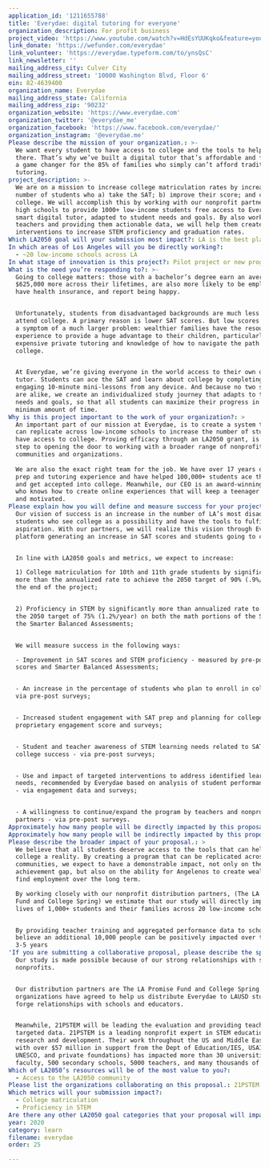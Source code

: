 ```yaml
---
application_id: '1211655788'
title: 'Everydae: digital tutoring for everyone'
organization_description: For profit business
project_video: 'https://www.youtube.com/watch?v=HdEsYUUKqko&feature=youtu.be'
link_donate: 'https://wefunder.com/everydae'
link_volunteer: 'https://everydae.typeform.com/to/ynsQsC'
link_newsletter: ''
mailing_address_city: Culver City
mailing_address_street: '10000 Washington Blvd, Floor 6'
ein: 82-4639400
organization_name: Everydae
mailing_address_state: California
mailing_address_zip: '90232'
organization_website: 'https://www.everydae.com'
organization_twitter: '@everydae_me'
organization_facebook: 'https://www.facebook.com/everydae/'
organization_instagram: '@everydae.me'
Please describe the mission of your organization.: >-
  We want every student to have access to college and the tools to help them get
  there. That’s why we’ve built a digital tutor that’s affordable and fun. It’s
  a game changer for the 85% of families who simply can’t afford traditional
  tutoring.
project_description: >-
  We are on a mission to increase college matriculation rates by increasing the
  number of students who a) take the SAT; b) improve their score; and c) go to
  college. We will accomplish this by working with our nonprofit partners and LA
  high schools to provide 1000+ low-income students free access to Everydae, a
  smart digital tutor, adapted to student needs and goals. By also working with
  teachers and providing them actionable data, we will help them create targeted
  interventions to increase STEM proficiency and graduation rates.
Which LA2050 goal will your submission most impact?: LA is the best place to LEARN
In which areas of Los Angeles will you be directly working?:
  - ~20 low-income schools across LA
In what stage of innovation is this project?: Pilot project or new program (testing or implementing a new idea)
What is the need you’re responding to?: >-
  Going to college matters: those with a bachelor’s degree earn an average of
  $625,000 more across their lifetimes, are also more likely to be employed,
  have health insurance, and report being happy.


  Unfortunately, students from disadvantaged backgrounds are much less likely to
  attend college. A primary reason is lower SAT scores. But low scores are just
  a symptom of a much larger problem: wealthier families have the resources and
  experience to provide a huge advantage to their children, particularly through
  expensive private tutoring and knowledge of how to navigate the path to
  college.


  At Everydae, we’re giving everyone in the world access to their own digital
  tutor. Students can ace the SAT and learn about college by completing highly
  engaging 10-minute mini-lessons from any device. And because no two students
  are alike, we create an individualized study journey that adapts to their
  needs and goals, so that all students can maximize their progress in the
  minimum amount of time.
Why is this project important to the work of your organization?: >
  An important part of our mission at Everydae, is to create a system that we
  can replicate across low-income schools to increase the number of students who
  have access to college. Proving efficacy through an LA2050 grant, is the first
  step to opening the door to working with a broader range of nonprofits,
  communities and organizations. 
   
  We are also the exact right team for the job. We have over 17 years of test
  prep and tutoring experience and have helped 100,000+ students ace their exams
  and get accepted into college. Meanwhile, our CEO is an award-winning designer
  who knows how to create online experiences that will keep a teenager engaged
  and motivated.
Please explain how you will define and measure success for your project.: >
  Our vision of success is an increase in the number of LA’s most disadvantaged
  students who see college as a possibility and have the tools to fulfill that
  aspiration. With our partners, we will realize this vision through Everydae’s
  platform generating an increase in SAT scores and students going to college.. 


  In line with LA2050 goals and metrics, we expect to increase:

  1) College matriculation for 10th and 11th grade students by significantly
  more than the annualized rate to achieve the 2050 target of 90% (.9%/year) by
  the end of the project;


  2) Proficiency in STEM by significantly more than annualized rate to achieve
  the 2050 target of 75% (1.2%/year) on both the math portions of the SAT and
  the Smarter Balanced Assessments;


  We will measure success in the following ways:

  - Improvement in SAT scores and STEM proficiency - measured by pre-post SAT
  scores and Smarter Balanced Assessments; 


  - An increase in the percentage of students who plan to enroll in college -
  via pre-post surveys;


  - Increased student engagement with SAT prep and planning for college - via a
  proprietary engagement score and surveys;


  - Student and teacher awareness of STEM learning needs related to SAT and
  college success - via pre-post surveys;


  - Use and impact of targeted interventions to address identified learning
  needs, recommended by Everydae based on analysis of student performance needs
  - via engagement data and surveys;


  - A willingness to continue/expand the program by teachers and nonprofit
  partners - via pre-post surveys.
Approximately how many people will be directly impacted by this proposal?: '1000'
Approximately how many people will be indirectly impacted by this proposal?: '10000'
Please describe the broader impact of your proposal.: >
  We believe that all students deserve access to the tools that can help make
  college a reality. By creating a program that can be replicated across
  communities, we expect to have a demonstrable impact, not only on the academic
  achievement gap, but also on the ability for Angelenos to create wealth and
  find employment over the long term.

  By working closely with our nonprofit distribution partners, (The LA Promise
  Fund and College Spring) we estimate that our study will directly impact the
  lives of 1,000+ students and their families across 20 low-income schools.


  By providing teacher training and aggregated performance data to schools, we
  believe an additional 10,000 people can be positively impacted over the next
  3-5 years
'If you are submitting a collaborative proposal, please describe the specific role of partner organizations in the project.': >-
  Our study is made possible because of our strong relationships with several
  nonprofits. 


  Our distribution partners are The LA Promise Fund and College Spring. Both
  organizations have agreed to help us distribute Everydae to LAUSD students and
  forge relationships with schools and educators.


  Meanwhile, 21PSTEM will be leading the evaluation and providing teachers with
  targeted data. 21PSTEM is a leading nonprofit expert in STEM education
  research and development. Their work throughout the US and Middle East (funded
  with over $57 million in support from the Dept of Education/IES, USAID,
  UNESCO, and private foundations) has impacted more than 30 universities, 400
  faculty, 500 secondary schools, 5000 teachers, and many thousands of students.
Which of LA2050’s resources will be of the most value to you?:
  - Access to the LA2050 community
Please list the organizations collaborating on this proposal.: 21PSTEM
Which metrics will your submission impact?:
  - College matriculation
  - Proficiency in STEM
Are there any other LA2050 goal categories that your proposal will impact?: []
year: 2020
category: learn
filename: everydae
order: 25

---
```

